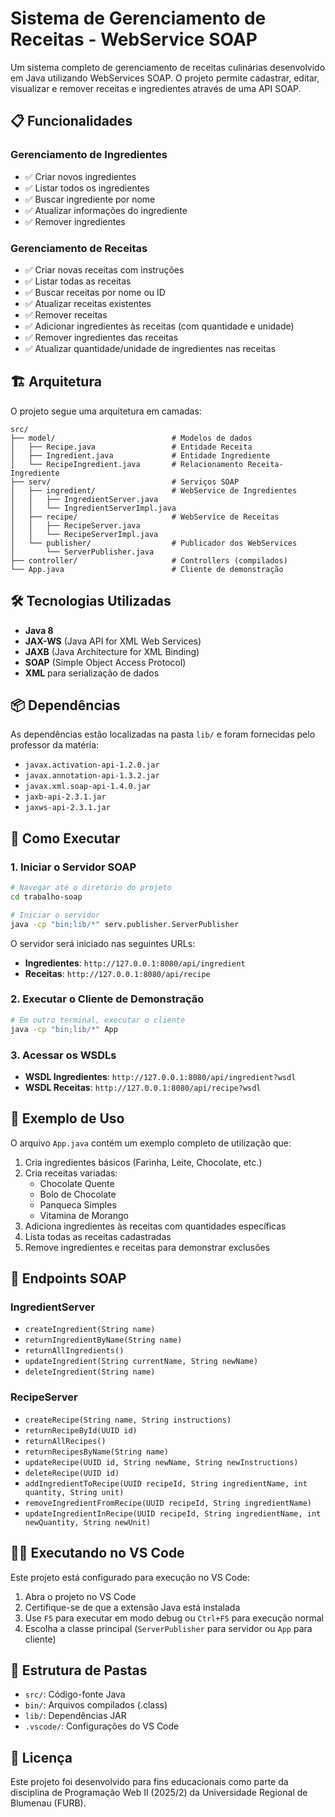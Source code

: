 # Sistema de Gerenciamento de Receitas - WebService SOAP

Um sistema completo de gerenciamento de receitas culinárias desenvolvido em Java utilizando WebServices SOAP. O projeto permite cadastrar, editar, visualizar e remover receitas e ingredientes através de uma API SOAP.

## 📋 Funcionalidades

### Gerenciamento de Ingredientes
- ✅ Criar novos ingredientes
- ✅ Listar todos os ingredientes
- ✅ Buscar ingrediente por nome
- ✅ Atualizar informações do ingrediente
- ✅ Remover ingredientes

### Gerenciamento de Receitas
- ✅ Criar novas receitas com instruções
- ✅ Listar todas as receitas
- ✅ Buscar receitas por nome ou ID
- ✅ Atualizar receitas existentes
- ✅ Remover receitas
- ✅ Adicionar ingredientes às receitas (com quantidade e unidade)
- ✅ Remover ingredientes das receitas
- ✅ Atualizar quantidade/unidade de ingredientes nas receitas

## 🏗️ Arquitetura

O projeto segue uma arquitetura em camadas:

```
src/
├── model/                          # Modelos de dados
│   ├── Recipe.java                 # Entidade Receita
│   ├── Ingredient.java             # Entidade Ingrediente
│   └── RecipeIngredient.java       # Relacionamento Receita-Ingrediente
├── serv/                           # Serviços SOAP
│   ├── ingredient/                 # WebService de Ingredientes
│   │   ├── IngredientServer.java
│   │   └── IngredientServerImpl.java
│   ├── recipe/                     # WebService de Receitas
│   │   ├── RecipeServer.java
│   │   └── RecipeServerImpl.java
│   └── publisher/                  # Publicador dos WebServices
│       └── ServerPublisher.java
├── controller/                     # Controllers (compilados)
└── App.java                        # Cliente de demonstração
```

## 🛠️ Tecnologias Utilizadas

- **Java 8**
- **JAX-WS** (Java API for XML Web Services)
- **JAXB** (Java Architecture for XML Binding)
- **SOAP** (Simple Object Access Protocol)
- **XML** para serialização de dados

## 📦 Dependências

As dependências estão localizadas na pasta `lib/` e foram fornecidas pelo professor da matéria:
- `javax.activation-api-1.2.0.jar`
- `javax.annotation-api-1.3.2.jar`
- `javax.xml.soap-api-1.4.0.jar`
- `jaxb-api-2.3.1.jar`
- `jaxws-api-2.3.1.jar`

## 🚀 Como Executar

### 1. Iniciar o Servidor SOAP

```bash
# Navegar até o diretório do projeto
cd trabalho-soap

# Iniciar o servidor
java -cp "bin;lib/*" serv.publisher.ServerPublisher
```

O servidor será iniciado nas seguintes URLs:
- **Ingredientes**: `http://127.0.0.1:8080/api/ingredient`
- **Receitas**: `http://127.0.0.1:8080/api/recipe`

### 2. Executar o Cliente de Demonstração

```bash
# Em outro terminal, executar o cliente
java -cp "bin;lib/*" App
```

### 3. Acessar os WSDLs

- **WSDL Ingredientes**: `http://127.0.0.1:8080/api/ingredient?wsdl`
- **WSDL Receitas**: `http://127.0.0.1:8080/api/recipe?wsdl`

## 🧪 Exemplo de Uso

O arquivo `App.java` contém um exemplo completo de utilização que:

1. Cria ingredientes básicos (Farinha, Leite, Chocolate, etc.)
2. Cria receitas variadas:
   - Chocolate Quente
   - Bolo de Chocolate
   - Panqueca Simples
   - Vitamina de Morango
3. Adiciona ingredientes às receitas com quantidades específicas
4. Lista todas as receitas cadastradas
5. Remove ingredientes e receitas para demonstrar exclusões

## 📡 Endpoints SOAP

### IngredientServer
- `createIngredient(String name)`
- `returnIngredientByName(String name)`
- `returnAllIngredients()`
- `updateIngredient(String currentName, String newName)`
- `deleteIngredient(String name)`

### RecipeServer
- `createRecipe(String name, String instructions)`
- `returnRecipeById(UUID id)`
- `returnAllRecipes()`
- `returnRecipesByName(String name)`
- `updateRecipe(UUID id, String newName, String newInstructions)`
- `deleteRecipe(UUID id)`
- `addIngredientToRecipe(UUID recipeId, String ingredientName, int quantity, String unit)`
- `removeIngredientFromRecipe(UUID recipeId, String ingredientName)`
- `updateIngredientInRecipe(UUID recipeId, String ingredientName, int newQuantity, String newUnit)`

## 🏃‍♀️ Executando no VS Code

Este projeto está configurado para execução no VS Code:

1. Abra o projeto no VS Code
2. Certifique-se de que a extensão Java está instalada
3. Use `F5` para executar em modo debug ou `Ctrl+F5` para execução normal
4. Escolha a classe principal (`ServerPublisher` para servidor ou `App` para cliente)

## 📁 Estrutura de Pastas

- `src/`: Código-fonte Java
- `bin/`: Arquivos compilados (.class)
- `lib/`: Dependências JAR
- `.vscode/`: Configurações do VS Code

## 📄 Licença

Este projeto foi desenvolvido para fins educacionais como parte da disciplina de Programação Web II (2025/2) da Universidade Regional de Blumenau (FURB).
